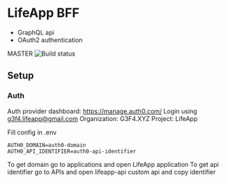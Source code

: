 # LifeApp BFF

 - GraphQL api
 - OAuth2 authentication

 MASTER ![Build status](https://travis-ci.org/g3f4-xyz/lifeapp-server.svg?branch=master)

## Setup

### Auth

Auth provider dashboard: https://manage.auth0.com/
Login using g3f4.lifeapp@gmail.com
Organization: G3F4.XYZ
Project: LifeApp

Fill config in .env
```
AUTH0_DOMAIN=auth0-domain
AUTH0_API_IDENTIFIER=auth0-api-identifier
```

To get domain go to applications and open LifeApp application
To get api identifier go to APIs and open lifeapp-api custom api and copy identifier


